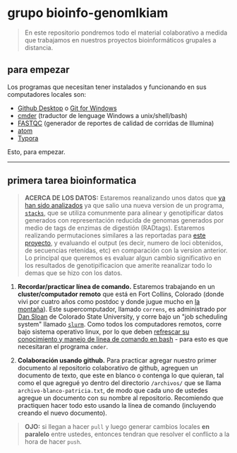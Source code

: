# grupo bioinfo-genomIkiam

> En este repositorio pondremos todo el material colaborativo a medida que trabajamos en nuestros proyectos bioinformáticos grupales a distancia. 

para empezar
---

Los programas que necesitan tener instalados y funcionando en sus computadores locales son: 

- [Github Desktop](https://desktop.github.com/) o [Git for Windows](https://gitforwindows.org/)
- [cmder](https://cmder.net/) (traductor de lenguage Windows a unix/shell/bash)
- [FASTQC](https://www.bioinformatics.babraham.ac.uk/projects/fastqc/) (generador de reportes de calidad de corridas de Illumina)
- [atom](https://atom.io/)
- [Typora](https://typora.io/)

Esto, para empezar. 

-------------

primera tarea bioinformatica
---

>**ACERCA DE LOS DATOS:** Estaremos reanalizando unos datos que [ya han sido analizados](https://github.com/pesalerno/Pseudacris-island-genomics) ya que salio una nueva version de un programa, [`stacks`](https://catchenlab.life.illinois.edu/stacks/), que se utiliza comunmente para alinear y genotipificar datos generados con representación reducida de genomas generados por medio de tags de enzimas de digestión (RADtags). Estaremos realizando permutaciones similares a las reportadas para [este proyecto](https://github.com/pesalerno/Hypsiboas-genomics), y evaluando el output (es decir, numero de loci obtenidos, de secuencias retenidas, etc) en comparación con la version anterior. Lo principal que queremos es evaluar algun cambio significativo en los resultados de genotipificacion que amerite reanalizar todo lo demas que se hizo con los datos. 

1. **Recordar/practicar línea de comando.** Estaremos trabajando en un **cluster/computador remoto** que está en Fort Collins, Colorado (donde vivi por cuatro años como postdoc y donde jugue mucho en [la montaña](https://www.google.com/search?q=rocky+mountain+national+park&source=lnms&tbm=isch&sa=X&ved=2ahUKEwjp1oXat7vqAhWtTd8KHdG8CpQQ_AUoAXoECBgQAw&biw=1413&bih=582)). Este supercomputador, llamado `correns`, es administrado por [Dan Sloan](https://scholar.google.com/citations?user=T3egfLkAAAAJ&hl=en) de Colorado State University, y corre bajo un "job scheduling system" llamado [`slurm`](https://slurm.schedmd.com/overview.html). Como todos los computadores remotos, corre bajo sistema operativo linux, por lo que deben [refrescar su conocimiento y manejo de linea de comando en bash](https://swcarpentry.github.io/shell-novice/) - para esto es que necesitaran el programa `cmder`. 

2. **Colaboración usando github.** Para practicar agregar nuestro primer documento al repositorio colaborativo de github, agreguen un documento de texto, que este en blanco o contenga lo que quieran, tal como el que agregué yo dentro del directorio `/archivos/` que se llama `archivo-blanco-patricia.txt`, de modo que cada uno de ustedes agregue un documento con su nombre al repositorio. Recomiendo que practiquen hacer todo esto usando la línea de comando (incluyendo creando el nuevo documento).

> **OJO:** si llegan a hacer `pull` y luego generar cambios locales **en paralelo** entre ustedes, entonces tendran que resolver el conflicto a la hora de hacer `push`. 